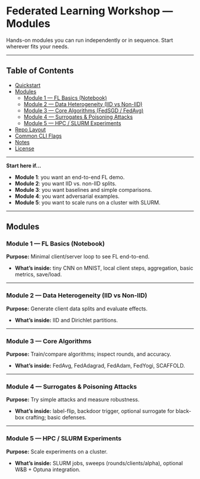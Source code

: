 # Federated Learning Workshop — Modules

Hands-on modules you can run independently or in sequence. Start wherever fits your needs.

---

## Table of Contents
- [Quickstart](#quickstart)
- [Modules](#modules)
  - [Module 1 — FL Basics (Notebook)](#module-1--fl-basics-notebook)
  - [Module 2 — Data Heterogeneity (IID vs Non-IID)](#module-3--data-heterogeneity-iid-vs-non-iid)
  - [Module 3 — Core Algorithms (FedSGD / FedAvg)](#module-2--core-algorithms-fedsgd--fedavg)
  - [Module 4 — Surrogates & Poisoning Attacks](#module-4--surrogates--poisoning-attacks)
  - [Module 5 — HPC / SLURM Experiments](#module-5--hpc--slurm-experiments)
- [Repo Layout](#repo-layout)
- [Common CLI Flags](#common-cli-flags)
- [Notes](#notes)
- [License](#license)

---



**Start here if…**
- **Module 1**: you want an end-to-end FL demo.
- **Module 2**: you want IID vs. non-IID splits.
- **Module 3**: you want baselines and simple comparisons.
- **Module 4**: you want adversarial examples.
- **Module 5**: you want to scale runs on a cluster with SLURM.

---

## Modules

### Module 1 — FL Basics (Notebook)
**Purpose:** Minimal client/server loop to see FL end-to-end.

- **What’s inside:** tiny CNN on MNIST, local client steps, aggregation, basic metrics, save/load.

---

### Module 2 — Data Heterogeneity (IID vs Non-IID)
**Purpose:** Generate client data splits and evaluate effects.

- **What’s inside:** IID and Dirichlet partitions.

---

### Module 3 — Core Algorithms 
**Purpose:** Train/compare algorithms; inspect rounds, and accuracy.

- **What’s inside:** FedAvg, FedAdagrad, FedAdam, FedYogi, SCAFFOLD.


---

### Module 4 — Surrogates & Poisoning Attacks
**Purpose:** Try simple attacks and measure robustness.

- **What’s inside:** label-flip, backdoor trigger, optional surrogate for black-box crafting; basic defenses.


---

### Module 5 — HPC / SLURM Experiments
**Purpose:** Scale experiments on a cluster.

- **What’s inside:** SLURM jobs, sweeps (rounds/clients/alpha), optional W&B + Optuna integration.


